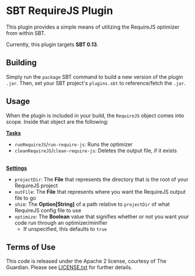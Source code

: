 # SBT RequireJS Plugin

This plugin provides a simple means of utilizing the RequireJS optimizer from within SBT.

Currently, this plugin targets **SBT 0.13**.

## Building

Simply run the `package` SBT command to build a new version of the plugin `.jar`.  Then, set your SBT project's `plugins.sbt` to reference/fetch the `.jar`.

## Usage

When the plugin is included in your build, the `RequireJS` object comes into scope.  Inside that object are the following:

<u><b>Tasks</b></u>

  * `runRequireJS`/`run-require-js`: Runs the optimizer
  * `cleanRequireJS`/`clean-require-js`: Deletes the output file, if it exists

<br><u><b>Settings</b></u>

  * `projectDir`: The **File** that represents the directory that is the root of your RequireJS project
  * `outFile`: The **File** that represents where you want the RequireJS output file to go
  * `shim`: The **Option[String]** of a path relative to `projectDir` of what RequireJS config file to use
  * `optimize`: The **Boolean** value that signifies whether or not you want your code run through an optimizer/minifier
    * If unspecified, this defaults to `true`

## Terms of Use

This code is released under the Apache 2 license, courtesy of The Guardian.  Please see [LICENSE.txt](LICENSE.txt) for further details.
